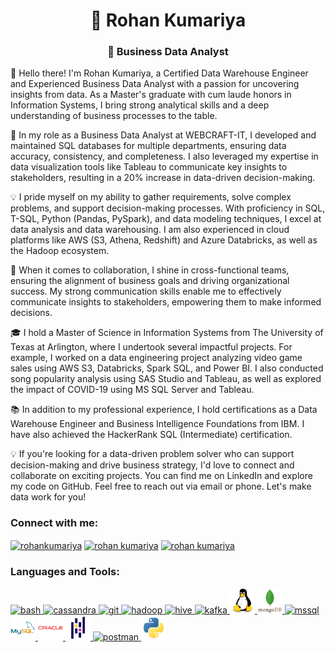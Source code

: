 <h1 align="center">👋 Rohan Kumariya</h1>
<h3 align="center">💼 Business Data Analyst</h3>

👋 Hello there! I'm Rohan Kumariya, a Certified Data Warehouse Engineer and Experienced Business Data Analyst with a passion for uncovering insights from data. As a Master's graduate with cum laude honors in Information Systems, I bring strong analytical skills and a deep understanding of business processes to the table.

💼 In my role as a Business Data Analyst at WEBCRAFT-IT, I developed and maintained SQL databases for multiple departments, ensuring data accuracy, consistency, and completeness. I also leveraged my expertise in data visualization tools like Tableau to communicate key insights to stakeholders, resulting in a 20% increase in data-driven decision-making.

💡 I pride myself on my ability to gather requirements, solve complex problems, and support decision-making processes. With proficiency in SQL, T-SQL, Python (Pandas, PySpark), and data modeling techniques, I excel at data analysis and data warehousing. I am also experienced in cloud platforms like AWS (S3, Athena, Redshift) and Azure Databricks, as well as the Hadoop ecosystem.

🔧 When it comes to collaboration, I shine in cross-functional teams, ensuring the alignment of business goals and driving organizational success. My strong communication skills enable me to effectively communicate insights to stakeholders, empowering them to make informed decisions.

🎓 I hold a Master of Science in Information Systems from The University of Texas at Arlington, where I undertook several impactful projects. For example, I worked on a data engineering project analyzing video game sales using AWS S3, Databricks, Spark SQL, and Power BI. I also conducted song popularity analysis using SAS Studio and Tableau, as well as explored the impact of COVID-19 using MS SQL Server and Tableau.

📚 In addition to my professional experience, I hold certifications as a Data Warehouse Engineer and Business Intelligence Foundations from IBM. I have also achieved the HackerRank SQL (Intermediate) certification.

💡 If you're looking for a data-driven problem solver who can support decision-making and drive business strategy, I'd love to connect and collaborate on exciting projects. You can find me on LinkedIn and explore my code on GitHub. Feel free to reach out via email or phone. Let's make data work for you!

<h3 align="left">Connect with me:</h3>
<p align="left">
<a href="https://linkedin.com/in/rohankumariya" target="blank"><img align="center" src="https://raw.githubusercontent.com/rahuldkjain/github-profile-readme-generator/master/src/images/icons/Social/linked-in-alt.svg" alt="rohankumariya" height="30" width="40" /></a>
<a href="https://fb.com/rohan kumariya" target="blank"><img align="center" src="https://raw.githubusercontent.com/rahuldkjain/github-profile-readme-generator/master/src/images/icons/Social/facebook.svg" alt="rohan kumariya" height="30" width="40" /></a>
<a href="https://instagram.com/rohan kumariya" target="blank"><img align="center" src="https://raw.githubusercontent.com/rahuldkjain/github-profile-readme-generator/master/src/images/icons/Social/instagram.svg" alt="rohan kumariya" height="30" width="40" /></a>
</p>

<h3 align="left">Languages and Tools:</h3>
<p align="left"> <a href="https://www.gnu.org/software/bash/" target="_blank" rel="noreferrer"> <img src="https://www.vectorlogo.zone/logos/gnu_bash/gnu_bash-icon.svg" alt="bash" width="40" height="40"/> </a> <a href="https://cassandra.apache.org/" target="_blank" rel="noreferrer"> <img src="https://www.vectorlogo.zone/logos/apache_cassandra/apache_cassandra-icon.svg" alt="cassandra" width="40" height="40"/> </a> <a href="https://git-scm.com/" target="_blank" rel="noreferrer"> <img src="https://www.vectorlogo.zone/logos/git-scm/git-scm-icon.svg" alt="git" width="40" height="40"/> </a> <a href="https://hadoop.apache.org/" target="_blank" rel="noreferrer"> <img src="https://www.vectorlogo.zone/logos/apache_hadoop/apache_hadoop-icon.svg" alt="hadoop" width="40" height="40"/> </a> <a href="https://hive.apache.org/" target="_blank" rel="noreferrer"> <img src="https://www.vectorlogo.zone/logos/apache_hive/apache_hive-icon.svg" alt="hive" width="40" height="40"/> </a> <a href="https://kafka.apache.org/" target="_blank" rel="noreferrer"> <img src="https://www.vectorlogo.zone/logos/apache_kafka/apache_kafka-icon.svg" alt="kafka" width="40" height="40"/> </a> <a href="https://www.linux.org/" target="_blank" rel="noreferrer"> <img src="https://raw.githubusercontent.com/devicons/devicon/master/icons/linux/linux-original.svg" alt="linux" width="40" height="40"/> </a> <a href="https://www.mongodb.com/" target="_blank" rel="noreferrer"> <img src="https://raw.githubusercontent.com/devicons/devicon/master/icons/mongodb/mongodb-original-wordmark.svg" alt="mongodb" width="40" height="40"/> </a> <a href="https://www.microsoft.com/en-us/sql-server" target="_blank" rel="noreferrer"> <img src="https://www.svgrepo.com/show/303229/microsoft-sql-server-logo.svg" alt="mssql" width="40" height="40"/> </a> <a href="https://www.mysql.com/" target="_blank" rel="noreferrer"> <img src="https://raw.githubusercontent.com/devicons/devicon/master/icons/mysql/mysql-original-wordmark.svg" alt="mysql" width="40" height="40"/> </a> <a href="https://www.oracle.com/" target="_blank" rel="noreferrer"> <img src="https://raw.githubusercontent.com/devicons/devicon/master/icons/oracle/oracle-original.svg" alt="oracle" width="40" height="40"/> </a> <a href="https://pandas.pydata.org/" target="_blank" rel="noreferrer"> <img src="https://raw.githubusercontent.com/devicons/devicon/2ae2a900d2f041da66e950e4d48052658d850630/icons/pandas/pandas-original.svg" alt="pandas" width="40" height="40"/> </a> <a href="https://postman.com" target="_blank" rel="noreferrer"> <img src="https://www.vectorlogo.zone/logos/getpostman/getpostman-icon.svg" alt="postman" width="40" height="40"/> </a> <a href="https://www.python.org" target="_blank" rel="noreferrer"> <img src="https://raw.githubusercontent.com/devicons/devicon/master/icons/python/python-original.svg" alt="python" width="40" height="40"/> </a> </p>
